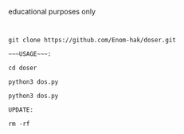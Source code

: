 educational purposes only

~~~INSTALL TERMUX~~~:


git clone https://github.com/Enom-hak/doser.git

~~~USAGE~~~:

cd doser

python3 dos.py

python3 dos.py

UPDATE:

rm -rf
